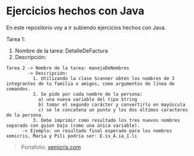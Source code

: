 # Ejercicios hechos con Java
  En este repositorio voy a ir subiendo ejercicios hechos con Java.

  Tarea 1: 
  
  1. Nombre de la tarea: DetalleDeFactura
  2. Descripción:


    Tarea 2 -> Nombre de la tarea: manejoDeNombres
            -> Descripción:
              1. Utilizando la clase Scanner obtén los nombres de 3 integrantes de tu familia o amigos, como argumentos de línea de comandos.
              2. Se pide por cada nombre de la persona:
                a) una nueva variable del tipo String 
                b) tomar el segundo carácter y convertirlo en mayúscula
                c) se le concatena un punto y los dos últimos caracteres de la persona. 
              3. Debe imprimir como resultado los tres nuevos nombres separado con guion bajo (como una única variable).
          -> Ejemplo: un resultado final esperado para los nombres xemicris, Maria y Pili podría ser: E.is_A.ia_I.li

> Portafolio: [xemicris.com](https://xemicris.com)
